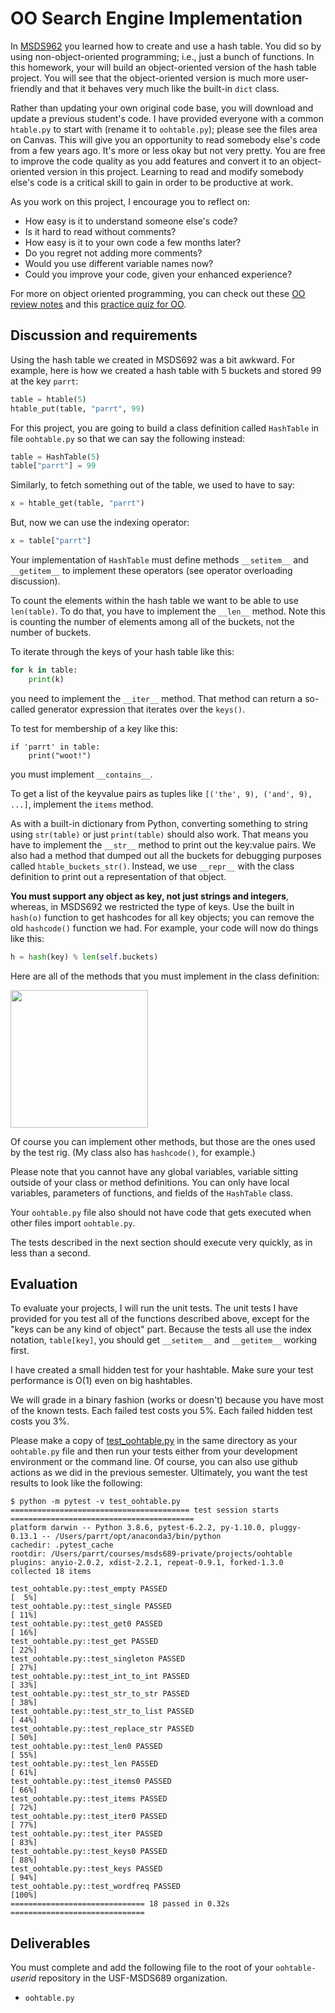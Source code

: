 # OO Search Engine Implementation

In [MSDS962](https://github.com/parrt/msds692/blob/master/hw/search.md) you learned how to create and use a hash table. You did so by using non-object-oriented programming; i.e., just a bunch of functions. In this homework, your will build an object-oriented version of the hash table project. You will see that the object-oriented version is much more user-friendly and that it behaves very much like the built-in `dict` class.

Rather than updating your own original code base, you will download and update a previous student's code. I have provided everyone with a common `htable.py` to start with (rename it to `oohtable.py`); please see the files area on Canvas. This will give you an opportunity to read somebody else's code from a few years ago. It's more or less okay but not very pretty. You are free to improve the code quality as you add features and convert it to an object-oriented version in this project. Learning to read and modify somebody else's code is a critical skill to gain in order to be productive at work.

As you work on this project, I encourage you to reflect on:

* How easy is it to understand someone else's code? 
* Is it hard to read without comments?
* How easy is it to your own code a few months later? 
* Do you regret not adding more comments?
* Would you use different variable names now?
* Could you improve your code, given your enhanced experience?

For more on object oriented programming, you can check out these [OO review notes](https://github.com/parrt/msds501/blob/master/notes/OO.ipynb) and this [practice quiz for OO](https://github.com/parrt/msds689/blob/master/labs/quiz-oo.ipynb).

## Discussion and requirements

Using the hash table we created in MSDS692 was a bit awkward. For example, here is how we created a hash table with 5 buckets and stored 99 at the key `parrt`:

```python
table = htable(5)
htable_put(table, "parrt", 99)
```

For this project, you are going to build a class definition called `HashTable` in file `oohtable.py` so that we can say the following instead:

```python
table = HashTable(5)
table["parrt"] = 99
```

Similarly, to fetch something out of the table, we used to have to say:

```python
x = htable_get(table, "parrt")
```

But, now we can use the indexing operator:

```python
x = table["parrt"]
```

Your implementation of `HashTable` must define methods `__setitem__` and `__getitem__` to implement these operators (see operator overloading discussion).

To count the elements within the hash table we want to be able to use `len(table)`. To do that, you have to implement the `__len__` method. Note this is counting the number of elements among all of the buckets, not the number of buckets.

To iterate through the keys of your hash table like this:

```python
for k in table:
    print(k)
```

you need to implement the `__iter__` method.  That method can return a so-called generator expression that iterates over the `keys()`.

To test for membership of a key like this:

```
if 'parrt' in table:
    print("woot!")
```

you must implement `__contains__`.

To get a list of the keyvalue pairs as tuples like `[('the', 9), ('and', 9), ...]`, implement the `items` method.

As with a built-in dictionary from Python, converting something to string using `str(table)` or just `print(table)` should also work. That means you have to implement the `__str__` method to print out the key:value pairs. We also had a method that dumped out all the buckets for debugging purposes called `htable_buckets_str()`.  Instead, we use `__repr__` with the class definition to print out a representation of that object.

**You must support any object as key, not just strings and integers**, whereas, in MSDS692 we restricted the type of keys. Use the built in `hash(o)` function to get hashcodes for all key objects; you can remove the old `hashcode()` function we had. For example, your code will now do things like this:

```python
h = hash(key) % len(self.buckets)
```

Here are all of the methods that you must implement in the class definition:

<img src="images/oohtable-methods.png" width="220">

Of course you can implement other methods, but those are the ones used by the test rig. (My class also has `hashcode()`, for example.)

Please note that you cannot have any global variables, variable sitting outside of your class or method definitions. You can only have local variables, parameters of functions, and fields of the `HashTable` class.

Your `oohtable.py` file also should not have code that gets executed when other files import `oohtable.py`.  

The tests described in the next section should execute very quickly, as in less than a second.

## Evaluation

To evaluate your projects, I will run the unit tests.  The unit tests I have provided for you test all of the functions described above, except for the "keys can be any kind of object" part. Because the tests all use the index notation, `table[key]`, you should get `__setitem__` and `__getitem__` working first.

I have created a small hidden test for your hashtable.  Make sure your test performance is O(1) even on big hashtables.

We will grade in a binary fashion (works or doesn't) because you have most of the known tests.  Each failed test costs you 5%. Each failed hidden test costs you 3%.

Please make a copy of [test_oohtable.py](test_oohtable.py) in the same directory as your `oohtable.py` file and then run your tests either from your development environment or the command line.  Of course, you can also use github actions as we did in the previous semester. Ultimately, you want the test results to look like the following:

```
$ python -m pytest -v test_oohtable.py 
======================================== test session starts =========================================
platform darwin -- Python 3.8.6, pytest-6.2.2, py-1.10.0, pluggy-0.13.1 -- /Users/parrt/opt/anaconda3/bin/python
cachedir: .pytest_cache
rootdir: /Users/parrt/courses/msds689-private/projects/oohtable
plugins: anyio-2.0.2, xdist-2.2.1, repeat-0.9.1, forked-1.3.0
collected 18 items                                                                                 

test_oohtable.py::test_empty PASSED                                                          [  5%]
test_oohtable.py::test_single PASSED                                                         [ 11%]
test_oohtable.py::test_get0 PASSED                                                           [ 16%]
test_oohtable.py::test_get PASSED                                                            [ 22%]
test_oohtable.py::test_singleton PASSED                                                      [ 27%]
test_oohtable.py::test_int_to_int PASSED                                                     [ 33%]
test_oohtable.py::test_str_to_str PASSED                                                     [ 38%]
test_oohtable.py::test_str_to_list PASSED                                                    [ 44%]
test_oohtable.py::test_replace_str PASSED                                                    [ 50%]
test_oohtable.py::test_len0 PASSED                                                           [ 55%]
test_oohtable.py::test_len PASSED                                                            [ 61%]
test_oohtable.py::test_items0 PASSED                                                         [ 66%]
test_oohtable.py::test_items PASSED                                                          [ 72%]
test_oohtable.py::test_iter0 PASSED                                                          [ 77%]
test_oohtable.py::test_iter PASSED                                                           [ 83%]
test_oohtable.py::test_keys0 PASSED                                                          [ 88%]
test_oohtable.py::test_keys PASSED                                                           [ 94%]
test_oohtable.py::test_wordfreq PASSED                                                       [100%]
============================== 18 passed in 0.32s ==============================
```

## Deliverables

You must complete and add the following file to the root of your `oohtable-`*userid* repository in the USF-MSDS689 organization.

* `oohtable.py`
